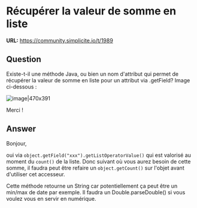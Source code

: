# Récupérer la valeur de somme en liste

**URL:** https://community.simplicite.io/t/1989

## Question
Existe-t-il une méthode Java, ou bien un nom d'attribut qui permet de récupérer la valeur de somme en liste pour un attribut via .getField?
Image ci-dessous :

![image|470x391](upload://3rtT8ePMXzr1nOykz7tBIUjRp0I.png) 

Merci !

## Answer
Bonjour,

oui via `object.getField("xxx").getListOperatorValue()` qui est valorisé au moment du `count()` de la liste. Donc suivant où vous aurez besoin de cette somme, il faudra peut être refaire un `object.getCount()` sur l'objet avant d'utiliser cet accesseur.


Cette méthode retourne un String car potentiellement ça peut être un min/max de date par exemple.
Il faudra un Double.parseDouble() si vous voulez vous en servir en numérique.
